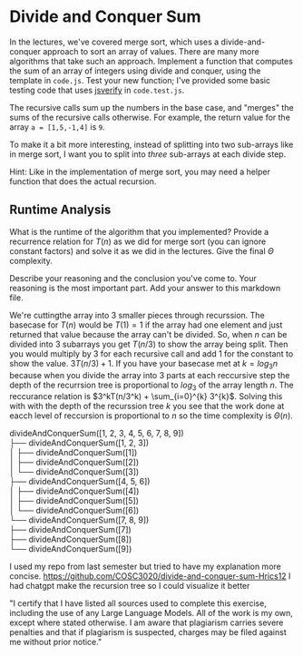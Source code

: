 # Divide and Conquer Sum

In the lectures, we've covered merge sort, which uses a divide-and-conquer
approach to sort an array of values. There are many more algorithms that take
such an approach. Implement a function that computes the sum of an array of
integers using divide and conquer, using the template in `code.js`. Test your
new function; I've provided some basic testing code that uses
[jsverify](https://jsverify.github.io/) in `code.test.js`.

The recursive calls sum up the numbers in the base case, and "merges" the sums
of the recursive calls otherwise. For example, the return value for the array `a
= [1,5,-1,4]` is `9`.

To make it a bit more interesting, instead of splitting into two sub-arrays like
in merge sort, I want you to split into *three* sub-arrays at each divide step.

Hint: Like in the implementation of merge sort, you may need a helper function
that does the actual recursion.

## Runtime Analysis

What is the runtime of the algorithm that you implemented? Provide a recurrence
relation for $T(n)$ as we did for merge sort (you can ignore constant factors)
and solve it as we did in the lectures. Give the final $\Theta$ complexity.

Describe your reasoning and the conclusion you've come to. Your reasoning is the
most important part. Add your answer to this markdown file.

We're cuttingthe array into 3 smaller pieces through recurssion. The basecase for $T(n)$ would be $T(1)=1$ if the array had one element and just returned that value because
the array can't be divided. So, when $n$ can be divided into 3 subarrays you get $T(n/3)$ to show the array being split. Then you would multiply by 3 for each recursive call and add 1 for the constant to show the value.
$3T(n/3)+1$. If you have your basecase met at $k=log_3n$ because when you divide the array into 3 parts at each reccursive step the depth of the recurrsion tree is proportional to $log_3$ of the array length $n$. The  reccurance relation is $3^kT(n/3^k) + \sum_{i=0}^{k} 3^{k}$. Solving this with with the depth of the recurssion tree $k$ you see that the work done at eacch level of reccursion is proportional to $n$ so the time complexity is $\Theta(n)$.


divideAndConquerSum([1, 2, 3, 4, 5, 6, 7, 8, 9])  
├── divideAndConquerSum([1, 2, 3])  
│   ├── divideAndConquerSum([1])  
│   ├── divideAndConquerSum([2])  
│   └── divideAndConquerSum([3])  
├── divideAndConquerSum([4, 5, 6])  
│   ├── divideAndConquerSum([4])  
│   ├── divideAndConquerSum([5])  
│   └── divideAndConquerSum([6])  
└── divideAndConquerSum([7, 8, 9])  
    ├── divideAndConquerSum([7])  
    ├── divideAndConquerSum([8])  
    └── divideAndConquerSum([9])  





I used my repo from last semester but tried to have my explanation more concise. 
https://github.com/COSC3020/divide-and-conquer-sum-Hrics12
I had chatgpt make the recursion tree so I could visualize it better

"I certify that I have listed all sources used to complete this exercise, including the use of any Large Language Models. All of the work is my own, except where stated otherwise. I am aware that plagiarism carries severe penalties and that if plagiarism is suspected, charges may be filed against me without prior notice."
